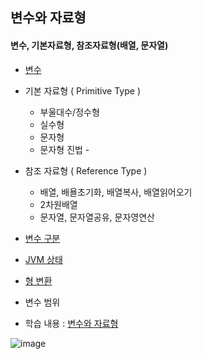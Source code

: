 ## 변수와 자료형
#### 변수, 기본자료형, 참조자료형(배열, 문자열)
* [변수](https://github.com/hyomee/JAVA_EDU/blob/main/Variable/src/com/javavariable/DeclaredVariable.java)
* 기본 자료형 ( Primitive Type )
  * 부울대수/정수형
  * 실수형
  * 문자형
  * 문자형 진법 - 
* 참조 자료형 ( Reference Type )
  * 배열, 배욜초기화, 배열복사, 배열읽어오기
  * 2차원배열
  * 문자열, 문자열공유, 문자영연산
* [변수 구분](https://github.com/hyomee/JAVA_EDU/blob/main/Variable/src/com/javavariable/InitVariable.java)
* [JVM 상태](https://github.com/hyomee/JAVA_EDU/blob/main/Variable/src/com/javavariable/JvmVariableCycle.java)
* [형 변환](https://github.com/hyomee/JAVA_EDU/blob/main/Variable/src/com/javavariable/TypeCasting.java)
*  변수 범위

* 학습 내용 : [변수와 자료형](https://github.com/hyomee/JAVA_EDU/blob/main/Variable/JAVA_변수자료형.pdf)

![image](https://user-images.githubusercontent.com/11780795/151712351-b07c64c5-c0d4-43af-88bd-7d655efc0f95.png)
